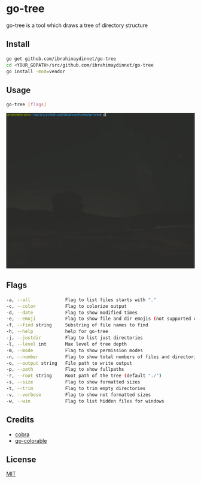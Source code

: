 # go-tree
go-tree is a tool which draws a tree of directory structure

## Install
```bash
go get github.com/ibrahimaydinnet/go-tree
cd <YOUR_GOPATH>/src/github.com/ibrahimaydinnet/go-tree
go install -mod=vendor
```

## Usage
```bash
go-tree [flags]
```
![usage](docs/go-tree.gif)

## Flags

```bash
-a, --all             Flag to list files starts with "."
-c, --color           Flag to colorize output
-d, --date            Flag to show modified times
-e, --emoji           Flag to show file and dir emojis (not supported on windows)
-f, --find string     Substring of file names to find
-h, --help            help for go-tree
-j, --justdir         Flag to list just directories
-l, --level int       Max level of tree depth
-m, --mode            Flag to show permission modes
-n, --number          Flag to show total numbers of files and directories
-o, --output string   File path to write output
-p, --path            Flag to show fullpaths
-r, --root string     Root path of the tree (default "./")
-s, --size            Flag to show formatted sizes
-t, --trim            Flag to trim empty directories
-v, --verbose         Flag to show not formatted sizes
-w, --win             Flag to list hidden files for windows
```

## Credits
- [cobra](https://github.com/spf13/cobra)
- [go-colorable](https://github.com/mattn/go-colorable)

## License

[MIT](https://choosealicense.com/licenses/mit/)